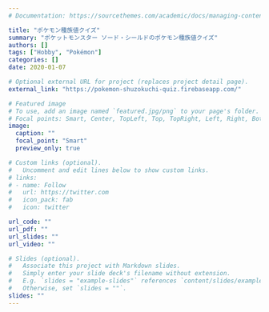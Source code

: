 ```yaml
---
# Documentation: https://sourcethemes.com/academic/docs/managing-content/

title: "ポケモン種族値クイズ"
summary: "ポケットモンスター ソード・シールドのポケモン種族値クイズ"
authors: []
tags: ["Hobby", "Pokémon"]
categories: []
date: 2020-01-07

# Optional external URL for project (replaces project detail page).
external_link: "https://pokemon-shuzokuchi-quiz.firebaseapp.com/"

# Featured image
# To use, add an image named `featured.jpg/png` to your page's folder.
# Focal points: Smart, Center, TopLeft, Top, TopRight, Left, Right, BottomLeft, Bottom, BottomRight.
image:
  caption: ""
  focal_point: "Smart"
  preview_only: true

# Custom links (optional).
#   Uncomment and edit lines below to show custom links.
# links:
# - name: Follow
#   url: https://twitter.com
#   icon_pack: fab
#   icon: twitter

url_code: ""
url_pdf: ""
url_slides: ""
url_video: ""

# Slides (optional).
#   Associate this project with Markdown slides.
#   Simply enter your slide deck's filename without extension.
#   E.g. `slides = "example-slides"` references `content/slides/example-slides.md`.
#   Otherwise, set `slides = ""`.
slides: ""
---
```

